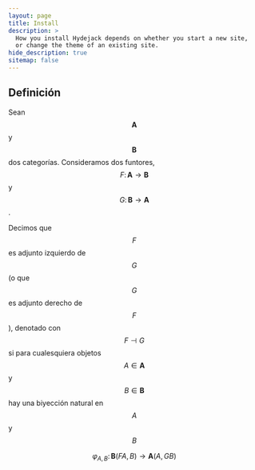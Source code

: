 ```yaml
---
layout: page
title: Install
description: >
  How you install Hydejack depends on whether you start a new site,
  or change the theme of an existing site.
hide_description: true
sitemap: false
---
```


## Definición
Sean $$\mathbf{A}$$ y $$\mathbf{B}$$ dos categorías. Consideramos dos funtores, 
$$F\colon\mathbf{A}\to\mathbf{B}$$ y $$G\colon\mathbf{B}\to\mathbf{A}$$.

Decimos que $$F$$ es adjunto izquierdo de $$G$$ (o que $$G$$ es adjunto derecho de $$F$$), denotado con 
$$F\dashv G$$ si para cualesquiera objetos $$A\in\mathbf{A}$$ y $$B\in\mathbf{B}$$ hay una biyección 
natural en $$A$$ y $$B$$

$$\varphi_{A,B}\colon\mathbf{B}(FA,B)\longrightarrow\mathbf{A}(A,GB)$$
